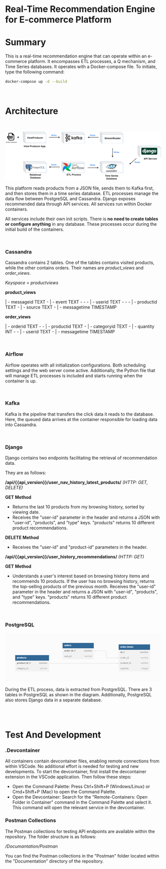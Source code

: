 # Real-Time Recommendation Engine for E-commerce Platform


# Summary


This is a real-time recommendation engine that can operate within an e-commerce platform. It encompasses ETL processes, a Q mechanism, and Time Series databases. It operates with a Docker-compose file. To initiate, type the following command:

```bash
docker-compose up -d --build
```
<br>

# Architecture

<br>

![Architecture](/Documantation/Drawings/product_match.png)


This platform reads products from a JSON file, sends them to Kafka first, and then stores them in a time series database. ETL processes manage the data flow between PostgreSQL and Cassandra. Django exposes recommended data through API services. All services run within Docker containers.


All services include their own init scripts. There is **no need to create tables or configure anything** in any database. These processes occur during the initial build of the containers.

<br>

### Cassandra

Cassandra contains 2 tables. One of the tables contains visited products, while the other contains orders. Their names are *product_views* and *order_views*.


*Keyspace = productviews* 


**product_views**

| - messageid TEXT - | - event TEXT - - - | - userid TEXT - - - | - productid TEXT - | - source TEXT - | - messagetime TIMESTAMP


**order_views**

| - orderid TEXT - - | - productid TEXT - | - categoryid TEXT - | - quantity INT - - | - userid TEXT - | - messagetime TIMESTAMP

<br>

### Airflow

Airflow operates with all initialization configurations. Both scheduling settings and the web server come active. Additionally, the Python file that will manage ETL processes is included and starts running when the container is up.

<br>

### Kafka

Kafka is the pipeline that transfers the click data it reads to the database. Here, the queued data arrives at the container responsible for loading data into Cassandra.

<br>

### Django

Django contains two endpoints facilitating the retrieval of recommendation data.

They are as follows:



**/api/{{api_version}}/user_nav_history_latest_products/** *(HTTP: GET, DELETE)*

**GET Method**
- Returns the last 10 products from my browsing history, sorted by viewing date.
- Receives the "user-id" parameter in the header and returns a JSON with "user-id", "products", and "type" keys. "products" returns 10 different product recommendations.

**DELETE Method**
- Receives the "user-id" and "product-id" parameters in the header.



**/api/{{api_version}}/user_history_recommendations/** *(HTTP: GET)*

**GET Method**
- Understands a user's interest based on browsing history items and recommends 10 products. If the user has no browsing history, returns the top-selling products of the previous month.
Receives the "user-id" parameter in the header and returns a JSON with "user-id", "products", and "type" keys. "products" returns 10 different product recommendations.

<br>

### PostgreSQL

![PostgreSQL_Tables](/Documantation/Drawings/postgresql_tables.png)

During the ETL process, data is extracted from PostgreSQL. There are 3 tables in PostgreSQL as shown in the diagram. Additionally, PostgreSQL also stores Django data in a separate database.

<br><br>

# Test And Development

### .Devcontainer 

All containers contain devcontainer files, enabling remote connections from within VSCode. No additional effort is needed for testing and new developments. To start the devcontainer, first install the devcontainer extension in the VSCode application. Then follow these steps:

- Open the Command Palette: Press Ctrl+Shift+P (Windows/Linux) or Cmd+Shift+P (Mac) to open the Command Palette.
- Open the Devcontainer: Search for the "Remote-Containers: Open Folder in Container" command in the Command Palette and select it. This command will open the relevant service in the devcontainer.


### Postman Collections


The Postman collections for testing API endpoints are available within the repository. The folder structure is as follows:


*/Documantation/Postman*


You can find the Postman collections in the "Postman" folder located within the "Documentation" directory of the repository.

<br><br><br><br>








